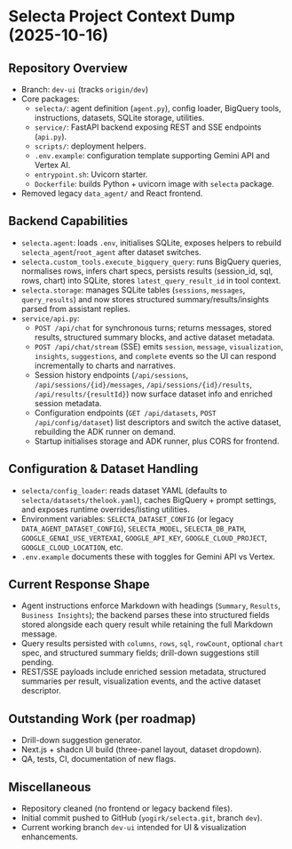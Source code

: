 # Selecta Project Context Dump (2025-10-16)

## Repository Overview
- Branch: `dev-ui` (tracks `origin/dev`)
- Core packages:
  - `selecta/`: agent definition (`agent.py`), config loader, BigQuery tools, instructions, datasets, SQLite storage, utilities.
  - `service/`: FastAPI backend exposing REST and SSE endpoints (`api.py`).
  - `scripts/`: deployment helpers.
  - `.env.example`: configuration template supporting Gemini API and Vertex AI.
  - `entrypoint.sh`: Uvicorn starter.
  - `Dockerfile`: builds Python + uvicorn image with `selecta` package.
- Removed legacy `data_agent/` and React frontend.

## Backend Capabilities
- `selecta.agent`: loads `.env`, initialises SQLite, exposes helpers to rebuild `selecta_agent`/`root_agent` after dataset switches.
- `selecta.custom_tools.execute_bigquery_query`: runs BigQuery queries, normalises rows, infers chart specs, persists results (session_id, sql, rows, chart) into SQLite, stores `latest_query_result_id` in tool context.
- `selecta.storage`: manages SQLite tables (`sessions`, `messages`, `query_results`) and now stores structured summary/results/insights parsed from assistant replies.
- `service/api.py`:
  - `POST /api/chat` for synchronous turns; returns messages, stored results, structured summary blocks, and active dataset metadata.
  - `POST /api/chat/stream` (SSE) emits `session`, `message`, `visualization`, `insights`, `suggestions`, and `complete` events so the UI can respond incrementally to charts and narratives.
  - Session history endpoints (`/api/sessions`, `/api/sessions/{id}/messages`, `/api/sessions/{id}/results`, `/api/results/{resultId}`) now surface dataset info and enriched session metadata.
  - Configuration endpoints (`GET /api/datasets`, `POST /api/config/dataset`) list descriptors and switch the active dataset, rebuilding the ADK runner on demand.
  - Startup initialises storage and ADK runner, plus CORS for frontend.

## Configuration & Dataset Handling
- `selecta/config_loader`: reads dataset YAML (defaults to `selecta/datasets/thelook.yaml`), caches BigQuery + prompt settings, and exposes runtime overrides/listing utilities.
- Environment variables: `SELECTA_DATASET_CONFIG` (or legacy `DATA_AGENT_DATASET_CONFIG`), `SELECTA_MODEL`, `SELECTA_DB_PATH`, `GOOGLE_GENAI_USE_VERTEXAI`, `GOOGLE_API_KEY`, `GOOGLE_CLOUD_PROJECT`, `GOOGLE_CLOUD_LOCATION`, etc.
- `.env.example` documents these with toggles for Gemini API vs Vertex.

## Current Response Shape
- Agent instructions enforce Markdown with headings (`Summary`, `Results`, `Business Insights`); the backend parses these into structured fields stored alongside each query result while retaining the full Markdown message.
- Query results persisted with `columns`, `rows`, `sql`, `rowCount`, optional `chart` spec, and structured summary fields; drill-down suggestions still pending.
- REST/SSE payloads include enriched session metadata, structured summaries per result, visualization events, and the active dataset descriptor.

## Outstanding Work (per roadmap)
- Drill-down suggestion generator.
- Next.js + shadcn UI build (three-panel layout, dataset dropdown).
- QA, tests, CI, documentation of new flags.

## Miscellaneous
- Repository cleaned (no frontend or legacy backend files).
- Initial commit pushed to GitHub (`yogirk/selecta.git`, branch `dev`).
- Current working branch `dev-ui` intended for UI & visualization enhancements.
